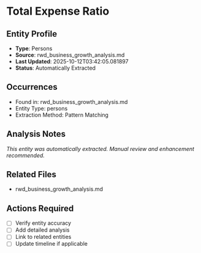 # Total Expense Ratio

## Entity Profile
- **Type**: Persons
- **Source**: rwd_business_growth_analysis.md
- **Last Updated**: 2025-10-12T03:42:05.081897
- **Status**: Automatically Extracted

## Occurrences
- Found in: rwd_business_growth_analysis.md
- Entity Type: persons
- Extraction Method: Pattern Matching

## Analysis Notes
*This entity was automatically extracted. Manual review and enhancement recommended.*

## Related Files
- rwd_business_growth_analysis.md

## Actions Required
- [ ] Verify entity accuracy
- [ ] Add detailed analysis
- [ ] Link to related entities
- [ ] Update timeline if applicable
